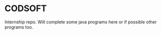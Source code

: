 # CODSOFT
Internship repo.
Will complete some java programs here or if possible other programs too.
